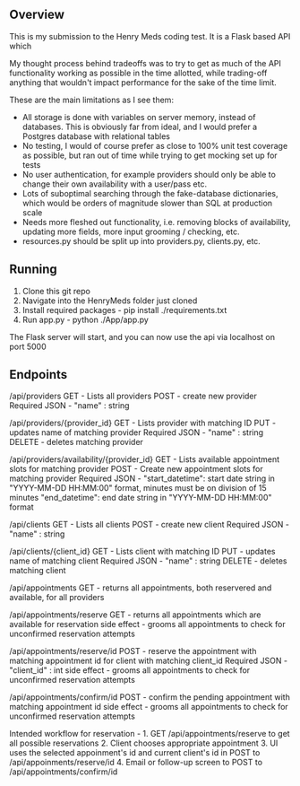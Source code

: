 ## Overview
This is my submission to the Henry Meds coding test. It is a Flask based API which 

My thought process behind tradeoffs was to try to get as much of the API functionality working as possible in the time allotted, while trading-off anything that wouldn't impact performance for the sake of the time limit.

These are the main limitations as I see them:
* All storage is done with variables on server memory, instead of databases. This is obviously far from ideal, and I would prefer a Postgres database with relational tables
* No testing, I would of course prefer as close to 100% unit test coverage as possible, but ran out of time while trying to get mocking set up for tests
* No user authentication, for example providers should only be able to change their own availability with a user/pass etc.
* Lots of suboptimal searching through the fake-database dictionaries, which would be orders of magnitude slower than SQL at production scale
* Needs more fleshed out functionality, i.e. removing blocks of availability, updating more fields, more input grooming / checking, etc.
* resources.py should be split up into providers.py, clients.py, etc. 

## Running

1. Clone this git repo 
2. Navigate into the HenryMeds folder just cloned
3. Install required packages - pip install ./requirements.txt
4. Run app.py - python ./App/app.py

The Flask server will start, and you can now use the api via localhost on port 5000

## Endpoints

/api/providers
    GET - Lists all providers
    POST - create new provider
        Required JSON - "name" : string

/api/providers/{provider_id}
    GET - Lists provider with matching ID
    PUT - updates name of matching provider
        Required JSON - "name" : string
    DELETE - deletes matching provider

/api/providers/availability/{provider_id}
    GET - Lists available appointment slots for matching provider
    POST - Create new appointment slots for matching provider
        Required JSON - "start_datetime": start date string in "YYYY-MM-DD HH:MM:00" format, minutes must be on division of 15 minutes
                        "end_datetime": end date string in "YYYY-MM-DD HH:MM:00" format

/api/clients
    GET - Lists all clients
    POST - create new client
        Required JSON - "name" : string


/api/clients/{client_id}
    GET - Lists client with matching ID
    PUT - updates name of matching client
        Required JSON - "name" : string
    DELETE - deletes matching client

/api/appointments
    GET - returns all appointments, both reservered and available, for all providers

/api/appointments/reserve
    GET - returns all appointments which are available for reservation
        side effect - grooms all appointments to check for unconfirmed reservation attempts

/api/appointments/reserve/id
    POST - reserve the appointment with matching appointment id for client with matching client_id
        Required JSON - "client_id" : int
        side effect - grooms all appointments to check for unconfirmed reservation attempts

/api/appointments/confirm/id
    POST - confirm the pending appointment with matching appointment id
        side effect - grooms all appointments to check for unconfirmed reservation attempts



Intended workflow for reservation - 
    1. GET /api/appointments/reserve to get all possible reservations
    2. Client chooses appropriate appointment
    3. UI uses the selected appoinment's id and current client's id in POST to /api/appoinments/reserve/id
    4. Email or follow-up screen to POST to /api/appointments/confirm/id